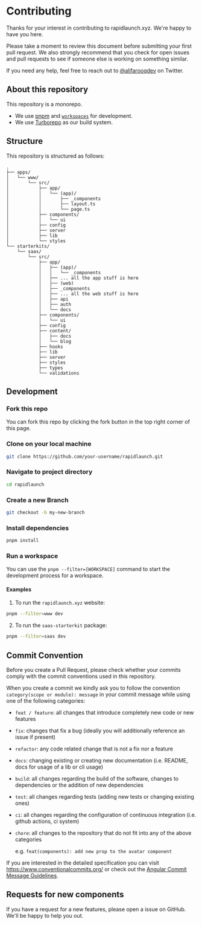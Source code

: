# Contributing

Thanks for your interest in contributing to rapidlaunch.xyz. We're happy to have you here.

Please take a moment to review this document before submitting your first pull request. We also strongly recommend that you check for open issues and pull requests to see if someone else is working on something similar.

If you need any help, feel free to reach out to [@alifarooqdev](https://twitter.com/alifarooqdev) on Twitter.

## About this repository

This repository is a monorepo.

- We use [pnpm](https://pnpm.io) and [`workspaces`](https://pnpm.io/workspaces) for development.
- We use [Turborepo](https://turbo.build/repo) as our build system.

## Structure

This repository is structured as follows:

```
.
├── apps/
│   └── www/
│       └── src/
│           ├── app/
│           │   └── (app)/
│           │       ├── _components
│           │       ├── layout.ts
│           │       └── page.ts
│           ├── components/
│           │   └── ui
│           ├── config
│           ├── server
│           ├── lib
│           └── styles
└── starterkits/
    └── saas/
        └── src/
            ├── app/
            │   ├── (app)/
            │   │   └── _components
            │   ├── ... all the app stuff is here
            │   ├── (web)
            │   ├── _components
            │   ├── ... all the web stuff is here
            │   ├── api
            │   ├── auth
            │   └── docs
            ├── components/
            │   └── ui
            ├── config
            ├── content/
            │   ├── docs
            │   └── blog
            ├── hooks
            ├── lib
            ├── server
            ├── styles
            ├── types
            └── validations
```

## Development

### Fork this repo

You can fork this repo by clicking the fork button in the top right corner of this page.

### Clone on your local machine

```bash
git clone https://github.com/your-username/rapidlaunch.git
```

### Navigate to project directory

```bash
cd rapidlaunch
```

### Create a new Branch

```bash
git checkout -b my-new-branch
```

### Install dependencies

```bash
pnpm install
```

### Run a workspace

You can use the `pnpm --filter=[WORKSPACE]` command to start the development process for a workspace.

#### Examples

1. To run the `rapidlaunch.xyz` website:

```bash
pnpm --filter=www dev
```

2. To run the `saas-starterkit` package:

```bash
pnpm --filter=saas dev
```

## Commit Convention

Before you create a Pull Request, please check whether your commits comply with
the commit conventions used in this repository.

When you create a commit we kindly ask you to follow the convention
`category(scope or module): message` in your commit message while using one of
the following categories:

- `feat / feature`: all changes that introduce completely new code or new
  features
- `fix`: changes that fix a bug (ideally you will additionally reference an
  issue if present)
- `refactor`: any code related change that is not a fix nor a feature
- `docs`: changing existing or creating new documentation (i.e. README, docs for
  usage of a lib or cli usage)
- `build`: all changes regarding the build of the software, changes to
  dependencies or the addition of new dependencies
- `test`: all changes regarding tests (adding new tests or changing existing
  ones)
- `ci`: all changes regarding the configuration of continuous integration (i.e.
  github actions, ci system)
- `chore`: all changes to the repository that do not fit into any of the above
  categories

  e.g. `feat(components): add new prop to the avatar component`

If you are interested in the detailed specification you can visit
https://www.conventionalcommits.org/ or check out the
[Angular Commit Message Guidelines](https://github.com/angular/angular/blob/22b96b9/CONTRIBUTING.md#-commit-message-guidelines).

## Requests for new components

If you have a request for a new features, please open a issue on GitHub. We'll be happy to help you out.